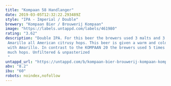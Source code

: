 ```yaml
---
title: "Kompaan 58 Handlanger"
date: 2019-03-05T12:32:22.293489Z
style: "IPA - Imperial / Double"
brewery: "Kompaan Bier / Brouwerij Kompaan"
image: "https://labels.untappd.com/labels/461980"
rating: "3.62"
description: "Double IPA. For this beer the brewers used 3 malts and 3 hops, Simcoe, Cascade, Amarillo all American citrusy hops. This beer is given a warm and cold dry hopping with Amarillo. In contrast to the KOMPAAN 20 the brewers used 5 times as much hops. Unfiltered & unpasterized "
untappd_url: "https://untappd.com/b/kompaan-bier-brouwerij-kompaan-kompaan-58-handlanger/461980"
abv: "8.2"
ibu: "60"
robots: noindex,nofollow
---
```

